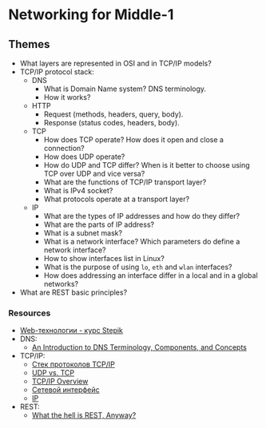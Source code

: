 # Networking for Middle-1

## Themes

* What layers are represented in OSI and in TCP/IP models?
* TCP/IP protocol stack:
  * DNS
    * What is Domain Name system? DNS terminology.
    * How it works?
  * HTTP
    * Request (methods, headers, query, body).
    * Response (status codes, headers, body).
  * TCP
    * How does TCP operate? How does it open and close a connection?
    * How does UDP operate?
    * How do UDP and TCP differ? When is it better to choose using TCP over UDP and vice versa?
    * What are the functions of TCP/IP transport layer?
    * What is IPv4 socket?
    * What protocols operate at a transport layer?
  * IP
    * What are the types of IP addresses and how do they differ?
    * What are the parts of IP address?
    * What is a subnet mask?
    * What is a network interface? Which parameters do define a network interface?
    * How to show interfaces list in Linux?
    * What is the purpose of using `lo`, `eth` and `wlan` interfaces?
    * How does addressing an interface differ in a local and in a global networks?
* What are REST basic principles?

### Resources

* [Web-технологии - курс Stepik](https://stepik.org/course/154/)
* DNS:
  * [An Introduction to DNS Terminology, Components, and Concepts](https://www.digitalocean.com/community/tutorials/an-introduction-to-dns-terminology-components-and-concepts)
* TCP/IP:
  * [Cтек протоколов TCP/IP](https://proglib.io/p/tcp-ip/)
  * [UDP vs. TCP](https://habr.com/ru/post/209144/)
  * [TCP/IP Overview](https://www.cisco.com/c/en/us/support/docs/ip/routing-information-protocol-rip/13769-5.html)
  * [Сетевой интерфейс](http://xgu.ru/wiki/%D0%A1%D0%B5%D1%82%D0%B5%D0%B2%D0%BE%D0%B9_%D0%B8%D0%BD%D1%82%D0%B5%D1%80%D1%84%D0%B5%D0%B9%D1%81)
  * [IP](http://xgu.ru/wiki/IP)
* REST:
  * [What the hell is REST, Anyway?](https://programmingisterrible.com/post/181841346708/what-the-hell-is-rest-anyway)
